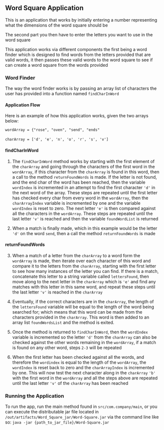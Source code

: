 ## Word Square Application

This is an application that works by initially entering a number representing what the dimensions
of the word square should be 

The second part you then have to enter the letters you want to use in the word square


This application works via different components the first being a word finder which is designed to find words from the letters provided
that are valid words, it then passes these valid words to the word square to see if can create a word square from the words provided

### Word Finder

The way the word finder works is by passing an array list of characters the user has provided into a function named `findCharInWord`

#### Application Flow
Here is an example of how this application works, given the two arrays below:

`wordArray = {"rose", "oven", "send", "ends"`
<br></br>
`charArray = ['d', 'e', 'n', 'o', 'r', 's', 'v']`

#### findCharInWord

1. The `findCharInWord` method works by starting with the first element of the `charArray` and going through the characters of the first word in the `wordArray`, if this character from the 
`charArray` is found in this word, then a call to the method `returnFoundWords` is made. If the letter is not found, and the end char of the word has been reached, then the variable `wordIndex`
is incremented in an attempt to find the first character `'d'` in the next word of the array. These steps are repeated until the first letter has checked every char from 
every word in the `wordArray`, then the `charArrayIndex` variable is incremented by one and the variable `wordIndex` is reset to zero. The next letter `'e'` is then compared against all the characters in the `wordArray`.
These steps are repeated until the last letter `'v'` is reached and then the variable `foundWordList` is returned
   

2. When a match is finally made, which in this example would be the letter `'d'` on the word `send`, then a call the method `returnFoundWords` is made

#### returnFoundWords

3. When a match of a letter from the `charArray` to a word form the `wordArray` is made, then iterate over each character of this word and compare it to the letters from the `charArray`, starting with the first letter to see how many instances of the letter you can find. 
If there is a match, concatenate this letter to a string variable called `lettersFound`, then move along to the next letter in the `charArray` which is `'e'` and find any matches with this letter in this same word, and repeat these steps until the last letter `'v'` is reached in the `charArray`


4. Eventually, if the correct characters are in the `charArray`, the length of the `lettersFound` variable will be equal to the length of the word being searched for; which means that this word can be made from the characters provided in the `charArray`.
This word is then added to an array list `foundWordsList` and the method is exited.
   

5. Once the method is returned to `findCharInWord`, then the `wordIndex` variable is incremented so the letter `'d'` from the `charArray` can also be checked against the other words remaining in the `wordArray`, if a match is found on any other word, steps `2-3` will be repeated 


6. When the first letter has been checked against all the words, and therefore the `wordindex` is equal to the length of the `wordArray`, the `wordIndex` is reset back to zero and the `charArrayIndex` is incremented by one. This will now
test the next character along in the `charArray` `'b'` with the first word in the `wordArray` and all the steps above are repeated until the last letter `'v'` of the `charArray` has been reached
   
### Running the Application

To run the app, run the main method found in `src/com.company/main`, or you can execute the distributable jar file located in `/out/artifacts/Word_Square_jar/Word-Square.jar` via the command line
like so: `java -jar {path_to_jar_file}/Word-Square.jar`
